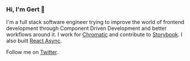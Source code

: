 ### Hi, I'm Gert 👋

I'm a full stack software engineer trying to improve the world of frontend development through Component Driven Development and better workflows around it.
I work for [Chromatic](http://chromatic.com/) and contribute to [Storybook](https://storybook.js.org/). I also built [React Async](http://react-async.com/).

Follow me on [Twitter](http://twitter.com/ghengeveld).
